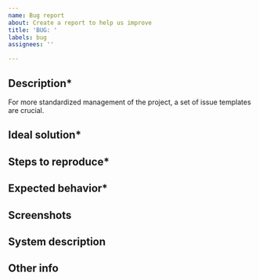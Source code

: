 ```yaml
---
name: Bug report
about: Create a report to help us improve
title: 'BUG: '
labels: bug
assignees: ''

---
```

<!--
**DISCLAIMER** If your issue fails to follow this layout it will be closed.

RULES:
- Naming convention should be: BUG: {Brief description}
- Topics followed by an asterisk (*) are required and SHOULD NOT be removed
- Topics without asterisk are optional and, if empty, should be deleted
-->

## Description*

<!-- A clear and concise description of what the problem is. Ex. I'm always frustrated when [...] -->

For more standardized management of the project, a set of issue templates are crucial.

## Ideal solution*

<!-- A clear and concise description of what you want to happen. -->

## Steps to reproduce*

<!--
Steps to reproduce the behavior:
1. Go to '...'
2. Click on '....'
3. Scroll down to '....'
4. See error
-->

## Expected behavior*

<!-- A clear and concise description of what you expected to happen. -->

## Screenshots

<!-- If applicable, add screenshots to help explain your problem. -->

## System description

<!--
  IF REPRODUCED ON DESKTOP
 - Device: desktop
 - OS: [e.g. iOS]
 - Browser [e.g. chrome, safari]
 - Version [e.g. 22]

  IF REPRODUCED ON DESKTOP
 - Device: Mobile / tablet
 - Device: [e.g. iPhone6]
 - OS: [e.g. iOS8.1]
 - Browser [e.g. stock browser, safari]
 - Version [e.g. 22]
 -->

## Other info

<!-- Add any other context about the problem here. -->

